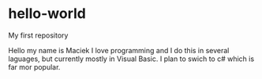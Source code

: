 # hello-world
My first repository

Hello my name is Maciek I love programming and I do this in several laguages, but currently mostly in Visual Basic. I plan to swich to c# which is far mor popular. 
